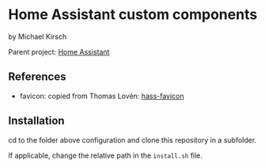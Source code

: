 # Home Assistant custom components

by Michael Kirsch

Parent project: [Home Assistant](https://www.home-assistant.io/)

## References

- favicon: copied from Thomas Lovén: [hass-favicon](https://github.com/thomasloven/hass-favicon/tree/8e448f517d9fb076d45e5992a00e7255e5777df2)

## Installation

cd to the folder above configuration and clone this repository in a subfolder.

If applicable, change the relative path in the `install.sh` file.
